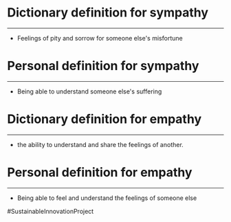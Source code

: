 # Dictionary definition for sympathy
---
- Feelings of pity and sorrow for someone else's misfortune

# Personal definition for sympathy
---
- Being able to understand someone else's suffering 

# Dictionary definition for empathy
---
- the ability to understand and share the feelings of another.

# Personal definition for empathy
---
- Being able to feel and understand the feelings of someone else

#SustainableInnovationProject 